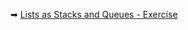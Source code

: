 ➡ [Lists as Stacks and Queues - Exercise](https://judge.softuni.org/Contests/Practice/DownloadResource/41546)
